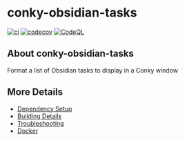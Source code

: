 # conky-obsidian-tasks

[![ci](https://github.com/ClosingBrace/conky-obsidian-tasks/actions/workflows/ci.yml/badge.svg)](https://github.com/ClosingBrace/conky-obsidian-tasks/actions/workflows/ci.yml)
[![codecov](https://codecov.io/gh/ClosingBrace/conky-obsidian-tasks/branch/main/graph/badge.svg)](https://codecov.io/gh/ClosingBrace/conky-obsidian-tasks)
[![CodeQL](https://github.com/ClosingBrace/conky-obsidian-tasks/actions/workflows/codeql-analysis.yml/badge.svg)](https://github.com/ClosingBrace/conky-obsidian-tasks/actions/workflows/codeql-analysis.yml)

## About conky-obsidian-tasks
Format a list of Obsidian tasks to display in a Conky window


## More Details

 * [Dependency Setup](README_dependencies.md)
 * [Building Details](README_building.md)
 * [Troubleshooting](README_troubleshooting.md)
 * [Docker](README_docker.md)

